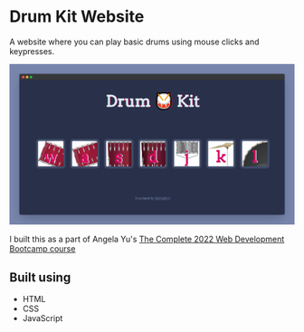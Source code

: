 # Drum Kit Website

A website where you can play basic drums using mouse clicks and keypresses.

![Drum Kit Website screenshot](images/website-screenshot.png)

I built this as a part of Angela Yu's [The Complete 2022 Web Development Bootcamp course](https://www.udemy.com/course/the-complete-web-development-bootcamp/)

## Built using

- HTML
- CSS
- JavaScript